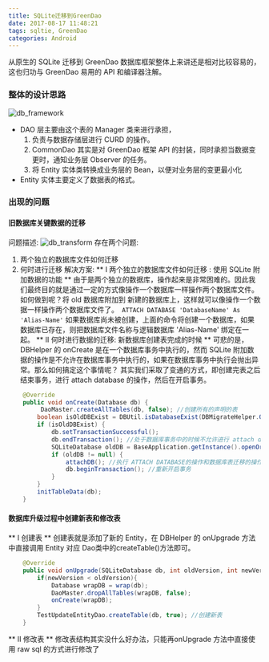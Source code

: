 ```yaml
---
title: SQLite迁移到GreenDao
date: 2017-08-17 11:48:21
tags: sqltie, GreenDao
categories: Android
---
```

从原生的 SQLite 迁移到 GreenDao 数据库框架整体上来讲还是相对比较容易的，这也归功与 GreenDao 易用的 API 和编译器注解。
### 整体的设计思路
![db_framework](SQLite迁移到GreenDao/db_framework.jpg)
- DAO 层主要由这个表的 Manager 类来进行承担，
    1. 负责与数据存储层进行 CURD 的操作。
    2. CommonDao 其实是对 GreenDao 框架 API 的封装，同时承担当数据变更时，通知业务层 Observer 的任务。
    3. 将 Entity 实体类转换成业务层的 Bean，以便对业务层的变更最小化
- Entity 实体主要定义了数据表的格式。
### 出现的问题
#### 旧数据库关键数据的迁移
问题描述:
![db_transform](SQLite迁移到GreenDao/db_transform.jpg)
存在两个问题:
1. 两个独立的数据库文件如何迁移
2. 何时进行迁移
解决方案:
** I 两个独立的数据库文件如何迁移  :  使用 SQLite 附加数据的功能 **
由于是两个独立的数据库，操作起来是非常困难的。因此我们最终目的就是通过一定的方式像操作一个数据库一样操作两个数据库文件。如何做到呢？将 old 数据库附加到 新建的数据库上，这样就可以像操作一个数据一样操作两个数据库文件了。` ATTACH DATABASE 'DatabaseName' As 'Alias-Name'` 如果数据库尚未被创建，上面的命令将创建一个数据库，如果数据库已存在，则把数据库文件名称与逻辑数据库 'Alias-Name' 绑定在一起。
** II 何时进行数据的迁移: 新数据库创建表完成的时候 **
可悲的是，DBHelper 的 onCreate 是在一个数据库事务中执行的，然而 SQLite 附加数据的操作是不允许在数据库事务中执行的，如果在数据库事务中执行会抛出异常。那么如何搞定这个事情呢？ 其实我们采取了变通的方式，即创建完表之后结束事务，进行 attach database 的操作，然后在开启事务。

```java
    @Override
    public void onCreate(Database db) {
         DaoMaster.createAllTables(db, false); //创建所有的声明的表
        boolean isOldDBExist = DBUtil.isDatabaseExist(DBMigrateHelper.OLD_DB_NAME);       
        if (isOldDBExist) {
            db.setTransactionSuccessful();
            db.endTransaction(); //处于数据库事务中的时候不允许进行 attach database 的操作，因此这里先结束事务，attach 完成之后再进行开启事务
            SQLiteDatabase oldDB = BaseApplication.getInstance().openOrCreateDatabase(DBMigrateHelper.OLD_DB_NAME, Context.MODE_PRIVATE, null);
            if (oldDB != null) {
                attachDB(); //执行 ATTACH DATABASE的操作和数据库表迁移的操作
                db.beginTransaction(); //重新开启事务
            }
        }
        initTableData(db);
    }
```
#### 数据库升级过程中创建新表和修改表
** I 创建表 **
创建表就是添加了新的 Entity，在 DBHelper 的 onUpgrade 方法中直接调用 Entity 对应 Dao类中的createTable()方法即可。
``` java
    @Override
    public void onUpgrade(SQLiteDatabase db, int oldVersion, int newVersion) {
        if(newVersion < oldVersion){
            Database wrapDB = wrap(db);
            DaoMaster.dropAllTables(wrapDB, false);
            onCreate(wrapDB);
        }
        TestUpdateEntityDao.createTable(db, true); //创建新表
    }
```
** II 修改表 **
修改表结构其实没什么好办法，只能再onUpgrade 方法中直接使用 raw sql 的方式进行修改了